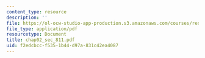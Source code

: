 ```yaml
---
content_type: resource
description: ''
file: https://ol-ocw-studio-app-production.s3.amazonaws.com/courses/res-6-001-continuum-electromechanics-spring-2009/f2edcbccf5351b44d97a831c42ea4087_chap02_sec_811.pdf
file_type: application/pdf
resourcetype: Document
title: chap02_sec_811.pdf
uid: f2edcbcc-f535-1b44-d97a-831c42ea4087
---
```

